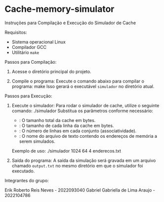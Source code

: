 # Cache-memory-simulator
 
Instruções para Compilação e Execução do Simulador de Cache

Requisitos:

- Sistema operacional Linux
- Compilador GCC
- Utilitário `make`

Passos para Compilação:

1. Acesse o diretório principal do projeto.

2. Compile o programa:
   Execute o comando abaixo para compilar o programa:
   make
   Isso gerará o executável `simulador` no diretório atual.

Passos para Execução:

1. Execute o simulador:
   Para rodar o simulador de cache, utilize o seguinte comando:
   ./simulador <tamanho da cache> <tamanho da linha> <tamanho do conjunto> <nome do arquivo de entrada>
   Substitua os parâmetros conforme necessário:
   - <tamanho da cache>: O tamanho total da cache em bytes.
   - <tamanho da linha>: O tamanho de cada linha da cache em bytes.
   - <tamanho do conjunto>: O número de linhas em cada conjunto (associatividade).
   - <nome do arquivo de entrada>: O nome do arquivo de texto contendo os endereços de memória a serem simulados.

   Exemplo de uso:
   ./simulador 1024 64 4 enderecos.txt

2. Saída do programa:
   A saída da simulação será gravada em um arquivo chamado `output.txt` no mesmo diretório em que o simulador foi executado.

Integrantes do grupo:

Erik Roberto Reis Neves - 2022093040
Gabriel
Gabriella de Lima Araujo - 2022104786